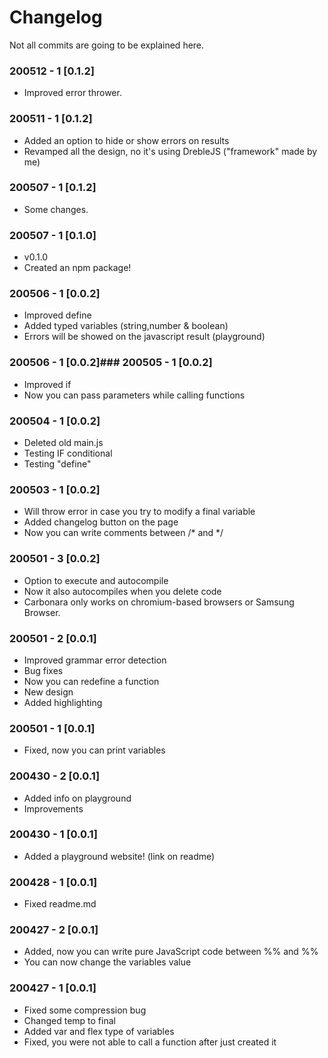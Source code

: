 # Changelog

Not all commits are going to be explained here.

### 200512 - 1 [0.1.2]
- Improved error thrower.

### 200511 - 1 [0.1.2]
- Added an option to hide or show errors on results
- Revamped all the design, no it's using DrebleJS ("framework" made by me)

### 200507 - 1 [0.1.2]
- Some changes.

### 200507 - 1 [0.1.0]
- v0.1.0
- Created an npm package!

### 200506 - 1 [0.0.2]
- Improved define
- Added typed variables (string,number & boolean)
- Errors will be showed on the javascript result (playground)

### 200506 - 1 [0.0.2]### 200505 - 1 [0.0.2]
- Improved if
- Now you can pass parameters while calling functions

### 200504 - 1 [0.0.2]
- Deleted old main.js
- Testing IF conditional
- Testing "define"

### 200503 - 1 [0.0.2]
- Will throw error in case you try to modify a final variable
- Added changelog button on the page
- Now you can write comments between /* and */

### 200501 - 3 [0.0.2]
- Option to execute and autocompile
- Now it also autocompiles when you delete code 
- Carbonara only works on chromium-based browsers or Samsung Browser.

### 200501 - 2 [0.0.1]
- Improved grammar error detection
- Bug fixes
- Now you can redefine a function
- New design
- Added highlighting

### 200501 - 1 [0.0.1]
- Fixed, now you can print variables

### 200430 - 2 [0.0.1]
- Added info on playground
- Improvements

### 200430 - 1 [0.0.1]
- Added a playground website! (link on readme)

### 200428 - 1 [0.0.1]
- Fixed readme.md

### 200427 - 2 [0.0.1]
- Added, now you can write pure JavaScript code between %% and %%
- You can now change the variables value

### 200427 - 1 [0.0.1]
- Fixed some compression bug
- Changed temp to final
- Added var and flex type of variables
- Fixed, you were not able to call a function after just created it